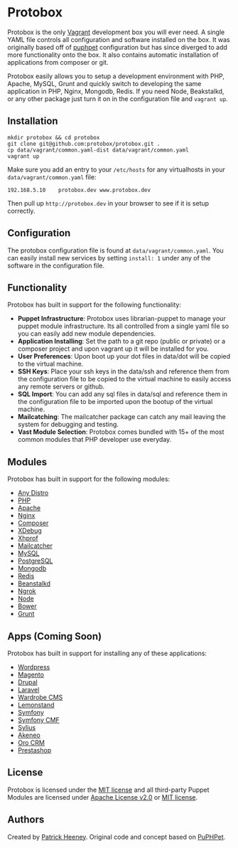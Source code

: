 # Protobox #

Protobox is the only [Vagrant](http://vagrantup.com) development box you will ever need. A single YAML file controls all configuration and software installed on the box. It was originally based off of [puphpet](https://puphpet.com) configuration but has since diverged to add more functionality onto the box. It also contains automatic installation of applications from composer or git. 

Protobox easily allows you to setup a development environment with PHP, Apache, MySQL, Grunt and quickly switch to developing the same application in PHP, Nginx, Mongodb, Redis. If you need Node, Beakstalkd, or any other package just turn it on in the configuration file and `vagrant up`. 

## Installation ##

	mkdir protobox && cd protobox
    git clone git@github.com:protobox/protobox.git .
    cp data/vagrant/common.yaml-dist data/vagrant/common.yaml
    vagrant up

Make sure you add an entry to your `/etc/hosts` for any virtualhosts in your `data/vagrant/common.yaml` file:

	192.168.5.10    protobox.dev www.protobox.dev

Then pull up `http://protobox.dev` in your browser to see if it is setup correctly.

## Configuration ##

The protobox configuration file is found at `data/vagrant/common.yaml`. You can easily install new services by setting `install: 1` under any of the software in the configuration file. 

## Functionality ##

Protobox has built in support for the following functionality:

- **Puppet Infrastructure**: Protobox uses librarian-puppet to manage your puppet module infrastructure. Its all controlled from a single yaml file so you can easily add new module dependencies.   
- **Application Installing**: Set the path to a git repo (public or private) or a composer project and upon vagrant up it will be installed for you. 
- **User Preferences**: Upon boot up your dot files in data/dot will be copied to the virtual machine.
- **SSH Keys**: Place your ssh keys in the data/ssh and reference them from the configuration file to be copied to the virtual machine to easily access any remote servers or github. 
- **SQL Import**: You can add any sql files in data/sql and reference them in the configuration file to be imported upon the bootup of the virtual machine. 
- **Mailcatching**: The mailcatcher package can catch any mail leaving the system for debugging and testing. 
- **Vast Module Selection**: Protobox comes bundled with 15+ of the most common modules that PHP developer use everyday.

## Modules ##

Protobox has built in support for the following modules:

- [Any Distro](http://www.vagrantbox.es/)
- [PHP](http://php.net)
- [Apache](http://httpd.apache.org/)
- [Nginx](http://wiki.nginx.org/Main)
- [Composer](http://getcomposer.org/)
- [XDebug](http://xdebug.org/)
- [Xhprof](http://pecl.php.net/package/xhprof)
- [Mailcatcher](http://mailcatcher.me/)
- [MySQL](http://www.mysql.com/)
- [PostgreSQL](http://www.postgresql.org/)
- [Mongodb](http://www.mongodb.org/)
- [Redis](http://redis.io/)
- [Beanstalkd](http://kr.github.io/beanstalkd/)
- [Ngrok](https://ngrok.com/)
- [Node](http://nodejs.org/)
- [Bower](http://bower.io/)
- [Grunt](http://gruntjs.com/)

## Apps (Coming Soon) ##

Protobox has built in support for installing any of these applications:

- [Wordpress](http://wordpress.org/)
- [Magento](http://magento.com/)
- [Drupal](https://drupal.org/)
- [Laravel](http://laravel.com/)
- [Wardrobe CMS](http://wardrobecms.com/)
- [Lemonstand](http://lemonstand.com/)
- [Symfony](http://symfony.com/)
- [Symfony CMF](http://cmf.symfony.com/)
- [Sylius](http://sylius.org/)
- [Akeneo](http://www.akeneo.com/)
- [Oro CRM](http://www.orocrm.com/)
- [Prestashop](http://www.prestashop.com/)

## License ##

Protobox is licensed under the [MIT license](http://opensource.org/licenses/mit-license.php) and all third-party Puppet Modules are licensed under [Apache License v2.0](http://www.apache.org/licenses/LICENSE-2.0) or [MIT license](http://opensource.org/licenses/mit-license.php).

## Authors ##

Created by [Patrick Heeney](https://github.com/patrickheeney). Original code and concept based on [PuPHPet](https://puphpet.com).
